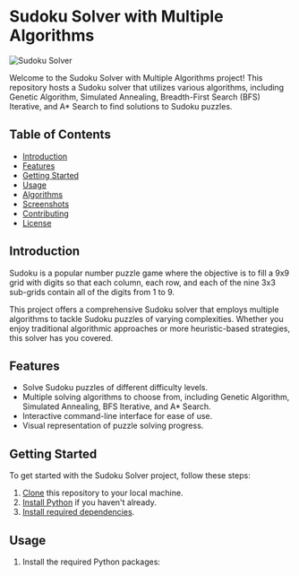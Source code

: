 # Sudoku Solver with Multiple Algorithms

![Sudoku Solver](sudoku_solver_screenshot.png)

Welcome to the Sudoku Solver with Multiple Algorithms project! This repository hosts a Sudoku solver that utilizes various algorithms, including Genetic Algorithm, Simulated Annealing, Breadth-First Search (BFS) Iterative, and A* Search to find solutions to Sudoku puzzles.

## Table of Contents
- [Introduction](#introduction)
- [Features](#features)
- [Getting Started](#getting-started)
- [Usage](#usage)
- [Algorithms](#algorithms)
- [Screenshots](#screenshots)
- [Contributing](#contributing)
- [License](#license)

## Introduction

Sudoku is a popular number puzzle game where the objective is to fill a 9x9 grid with digits so that each column, each row, and each of the nine 3x3 sub-grids contain all of the digits from 1 to 9.

This project offers a comprehensive Sudoku solver that employs multiple algorithms to tackle Sudoku puzzles of varying complexities. Whether you enjoy traditional algorithmic approaches or more heuristic-based strategies, this solver has you covered.

## Features

- Solve Sudoku puzzles of different difficulty levels.
- Multiple solving algorithms to choose from, including Genetic Algorithm, Simulated Annealing, BFS Iterative, and A* Search.
- Interactive command-line interface for ease of use.
- Visual representation of puzzle solving progress.

## Getting Started

To get started with the Sudoku Solver project, follow these steps:

1. [Clone](https://docs.github.com/en/get-started/quickstart/fork-a-repo) this repository to your local machine.
2. [Install Python](https://www.python.org/downloads/) if you haven't already.
3. [Install required dependencies](#usage).

## Usage

1. Install the required Python packages:
